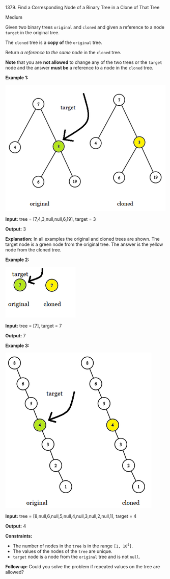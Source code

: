1379\. Find a Corresponding Node of a Binary Tree in a Clone of That Tree

Medium

Given two binary trees `original` and `cloned` and given a reference to a node `target` in the original tree.

The `cloned` tree is a **copy of** the `original` tree.

Return _a reference to the same node_ in the `cloned` tree.

**Note** that you are **not allowed** to change any of the two trees or the `target` node and the answer **must be** a reference to a node in the `cloned` tree.

**Example 1:**

![](e1.png)

**Input:** tree = [7,4,3,null,null,6,19], target = 3

**Output:** 3

**Explanation:** In all examples the original and cloned trees are shown. The target node is a green node from the original tree. The answer is the yellow node from the cloned tree.

**Example 2:**

![](e2.png)

**Input:** tree = [7], target = 7

**Output:** 7

**Example 3:**

![](e3.png)

**Input:** tree = [8,null,6,null,5,null,4,null,3,null,2,null,1], target = 4

**Output:** 4

**Constraints:**

*   The number of nodes in the `tree` is in the range <code>[1, 10<sup>4</sup>]</code>.
*   The values of the nodes of the `tree` are unique.
*   `target` node is a node from the `original` tree and is not `null`.

**Follow up:** Could you solve the problem if repeated values on the tree are allowed?